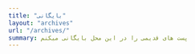 ```yaml
---
title: "بایگانی"
layout: "archives"
url: "/archives/"
summary: پست های قدیمی را در این محل بایگانی میکنم
---
```


